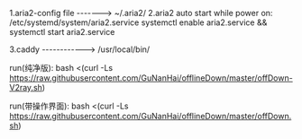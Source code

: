 1.aria2-config file ------->  ~/.aria2/
2.aria2  auto start while power on:
/etc/systemd/system/aria2.service
systemctl enable aria2.service && systemctl start aria2.service

3.caddy                         ------------>  /usr/local/bin/

run(纯净版):
bash <(curl -Ls https://raw.githubusercontent.com/GuNanHai/offlineDown/master/offDown-V2ray.sh)

run(带操作界面):
bash <(curl -Ls https://raw.githubusercontent.com/GuNanHai/offlineDown/master/offDown.sh)
